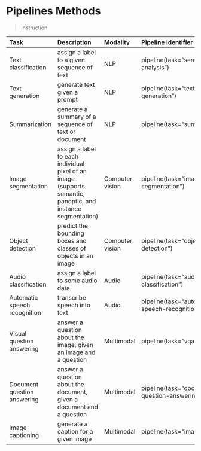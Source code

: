 # Pipelines Methods

> Instruction


|Task| Description| Modality| Pipeline identifier|
|:--- | :--- | :---| :--- |
|Text classification|assign a label to a given sequence of text	|NLP|pipeline(task=“sentiment-analysis”)|
|Text generation | generate text given a prompt|NLP|pipeline(task=“text-generation”)|
|Summarization|generate a summary of a sequence of text or document|NLP|pipeline(task=“summarization”)|Image classification	assign a label to an image|Computer vision	pipeline(task=“image-classification”)|
|Image segmentation|assign a label to each individual pixel of an image (supports semantic, panoptic, and instance segmentation)|Computer vision|pipeline(task=“image-segmentation”)|
|Object detection| predict the bounding boxes and classes of objects in an image|Computer vision|pipeline(task=“object-detection”)|
|Audio classification|assign a label to some audio data | Audio | pipeline(task=“audio-classification”)|
|Automatic speech recognition|transcribe speech into text | Audio |pipeline(task=“automatic-speech-recognition”)|
|Visual question answering | answer a question about the image, given an image and a question|Multimodal|pipeline(task=“vqa”)|
|Document question answering | answer a question about the document, given a document and a question|Multimodal | pipeline(task=“document-question-answering”)|
|Image captioning | generate a caption for a given image | Multimodal |pipeline(task=“image-to-text”)|